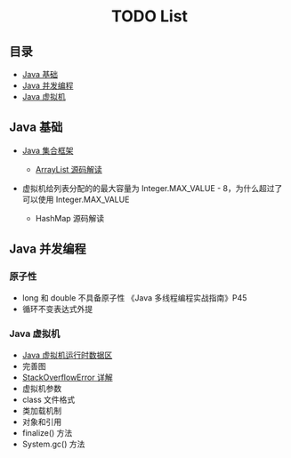 <h1 align='center'> 
TODO List
</h1>




## 目录

- [Java 基础](#java-基础)
- [Java 并发编程](#java-并发编程)
- [Java 虚拟机](#java-虚拟机)



## Java 基础

- [Java 集合框架](https://github.com/chenqingyun/all-in-java/blob/master/note/Java%20%E5%9F%BA%E7%A1%80/Java%20%E9%9B%86%E5%90%88%E6%A1%86%E6%9E%B6%E6%A6%82%E8%BF%B0.md)

  - [ArrayList 源码解读](https://github.com/chenqingyun/all-in-java/blob/master/note/Java%20%E5%9F%BA%E7%A1%80/ArrayList%20%E6%BA%90%E7%A0%81%E8%A7%A3%E6%9E%90.md)
- 虚拟机给列表分配的的最大容量为 Integer.MAX_VALUE - 8，为什么超过了可以使用 Integer.MAX_VALUE 
  - HashMap 源码解读

## Java 并发编程

### 原子性

- long 和 double 不具备原子性 《Java 多线程编程实战指南》P45
- 循环不变表达式外提

### Java 虚拟机

- [Java 虚拟机运行时数据区](<https://github.com/chenqingyun/all-in-java/blob/master/note/Java%20%E8%99%9A%E6%8B%9F%E6%9C%BA/Java%20%E8%99%9A%E6%8B%9F%E6%9C%BA%E8%BF%90%E8%A1%8C%E6%97%B6%E6%95%B0%E6%8D%AE%E5%8C%BA.md#%E5%8F%82%E8%80%83>)
- 完善图
- [StackOverflowError 详解](https://github.com/chenqingyun/all-in-java/blob/master/note/Java%20%E8%99%9A%E6%8B%9F%E6%9C%BA/StackOverflowError.md)
- 虚拟机参数
- class 文件格式
- 类加载机制
- 对象和引用
- finalize() 方法
- System.gc() 方法